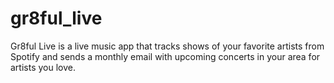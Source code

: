 # gr8ful_live
Gr8ful Live is a live music app that tracks shows of your favorite artists from Spotify and sends a monthly email with upcoming concerts in your area for artists you love. 
